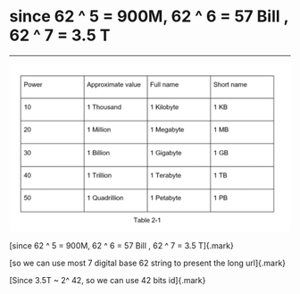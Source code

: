 # since 62 ^ 5 = 900M, 62 ^ 6 = 57 Bill , 62 ^ 7 = 3.5 T



---

![10 20 40 50 Approximate value I Thousand I Million 1 Billion I Trillion I Quadrillion Full name I Kilobyte I Megabyte I Gigabyte I Terabyte I petabyte Short name 1 KB 1 MB Table 2-1 ](../../../../media/Web-crawler-^MP2p-Consistent-Hash-Power-of-2-New-Section-1-since-62-^-5-=-900M,-62-^-6-=-57-Bill-,-62-^-7-=-3.5-T-image1.png)











[since 62 ^ 5 = 900M, 62 ^ 6 = 57 Bill , 62 ^ 7 = 3.5 T]{.mark}

[so we can use most 7 digital base 62 string to present the long url]{.mark}

[Since 3.5T ~ 2^ 42, so we can use 42 bits id]{.mark}



